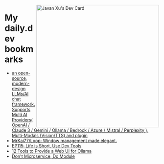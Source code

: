
<a href="https://app.daily.dev/JavanXU"><img align="right" src="https://api.daily.dev/devcards/e45a150971844cd6959a94bb94e861ea.png?r=quw" width="400" alt="Javan Xu's Dev Card"/></a>

# My daily.dev bookmarks
<!-- daily.dev BOOKMARKS:START -->
- [an open-source, modern-design LLMs/AI chat framework. Supports Multi AI Providers&lpar; OpenAI / Claude 3 / Gemini / Ollama / Bedrock / Azure / Mistral / Perplexity &rpar;, Multi-Modals &lpar;Vision/TTS&rpar; and plugin](https://app.daily.dev/posts/KaZT99xCF?utm_source=rss&utm_medium=bookmarks&utm_campaign=6ueXw3FRNQzpNtewCDbI6)
- [MrKai77/Loop: Window management made elegant.](https://app.daily.dev/posts/cbnAdOQA8?utm_source=rss&utm_medium=bookmarks&utm_campaign=6ueXw3FRNQzpNtewCDbI6)
- [EP115: Life is Short, Use Dev Tools](https://app.daily.dev/posts/euI7FFM0X?utm_source=rss&utm_medium=bookmarks&utm_campaign=6ueXw3FRNQzpNtewCDbI6)
- [12 Tools to Provide a Web UI for Ollama](https://app.daily.dev/posts/66tdl9i2a?utm_source=rss&utm_medium=bookmarks&utm_campaign=6ueXw3FRNQzpNtewCDbI6)
- [Don&#39;t Microservice, Do Module](https://app.daily.dev/posts/mFdHRUn8P?utm_source=rss&utm_medium=bookmarks&utm_campaign=6ueXw3FRNQzpNtewCDbI6)
<!-- daily.dev BOOKMARKS:END -->
